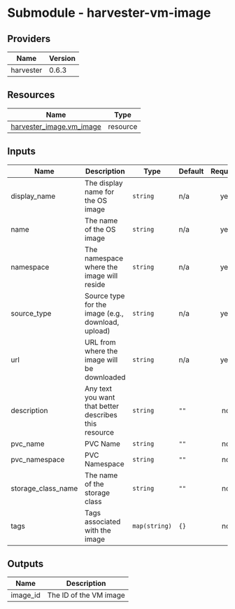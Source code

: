 # Submodule - harvester-vm-image

<!-- BEGIN_TF_DOCS -->
## Providers

| Name | Version |
|------|---------|
| harvester | 0.6.3 |



## Resources

| Name | Type |
|------|------|
| [harvester_image.vm_image](https://registry.terraform.io/providers/harvester/harvester/0.6.3/docs/resources/image) | resource |

## Inputs

| Name | Description | Type | Default | Required |
|------|-------------|------|---------|:--------:|
| display_name | The display name for the OS image | `string` | n/a | yes |
| name | The name of the OS image | `string` | n/a | yes |
| namespace | The namespace where the image will reside | `string` | n/a | yes |
| source_type | Source type for the image (e.g., download, upload) | `string` | n/a | yes |
| url | URL from where the image will be downloaded | `string` | n/a | yes |
| description | Any text you want that better describes this resource | `string` | `""` | no |
| pvc_name | PVC Name | `string` | `""` | no |
| pvc_namespace | PVC Namespace | `string` | `""` | no |
| storage_class_name | The name of the storage class | `string` | `""` | no |
| tags | Tags associated with the image | `map(string)` | `{}` | no |

## Outputs

| Name | Description |
|------|-------------|
| image_id | The ID of the VM image |
<!-- END_TF_DOCS -->
